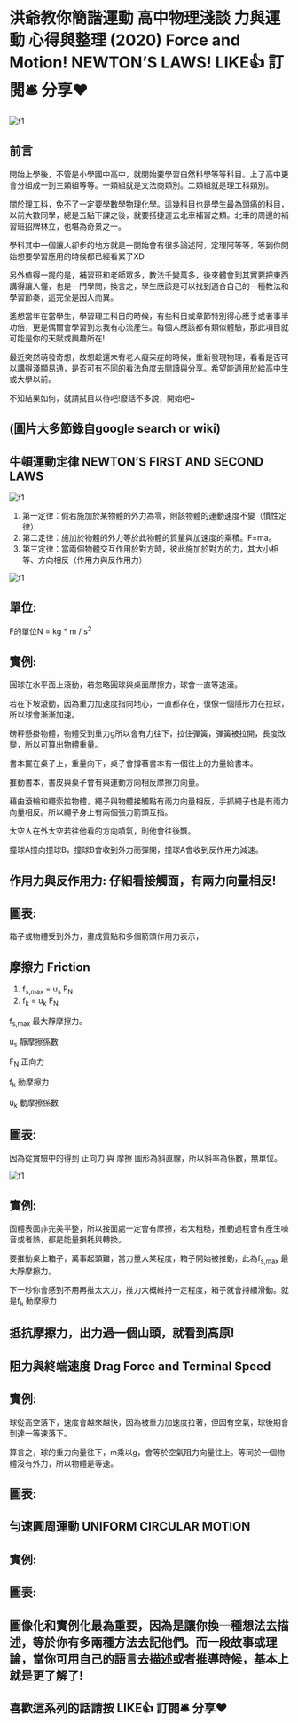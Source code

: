 # 洪爺教你簡諧運動 高中物理淺談 力與運動 心得與整理 (2020) Force and Motion! NEWTON’S LAWS! LIKE👍 訂閱🛎 分享❤️
![f1](https://github.com/HCH1/blog/blob/master/fig/phy3a.JPG)

## 前言
開始上學後，不管是小學國中高中，就開始要學習自然科學等等科目。上了高中更會分組成一到三類組等等。一類組就是文法商類別。二類組就是理工科類別。

關於理工科，免不了一定要學數學物理化學。這幾科目也是學生最為頭痛的科目，以前大數同學，總是五點下課之後，就要搭捷運去北車補習之類。北車的周邊的補習班招牌林立，也堪為奇景之一。

學科其中一個讓人卻步的地方就是一開始會有很多論述阿，定理阿等等，等到你開始想要學習應用的時候都已經看累了XD

另外值得一提的是，補習班和老師眾多，教法千變萬多，後來體會到其實要把東西講得讓人懂，也是一門學問，換言之，學生應該是可以找到適合自己的一種教法和學習節奏，這完全是因人而異。

遙想當年在當學生，學習理工科目的時候，有些科目或章節特別得心應手或者事半功倍，更是偶爾會學習到忘我有心流產生。每個人應該都有類似體驗，那此項目就可能是你的天賦或興趣所在!

最近突然萌發奇想，故想趁還未有老人癡呆症的時候，重新發現物理，看看是否可以講得淺顯易通，是否可有不同的看法角度去閱讀與分享。希望能適用於給高中生或大學以前。

不知結果如何，就請拭目以待吧!廢話不多說，開始吧~

## (圖片大多節錄自google search or wiki)

## 牛頓運動定律 NEWTON’S FIRST AND SECOND LAWS
![f1](https://github.com/HCH1/blog/blob/master/fig/phy3b.JPG)

1. 第一定律：假若施加於某物體的外力為零，則該物體的運動速度不變（慣性定律）
1. 第二定律：施加於物體的外力等於此物體的質量與加速度的乘積。F=ma。
1. 第三定律：當兩個物體交互作用於對方時，彼此施加於對方的力，其大小相等、方向相反（作用力與反作用力）

![f1](https://github.com/HCH1/blog/blob/master/fig/phy3c.JPG)

## 單位: 
F的單位N = kg * m / s<sup>2</sup>

## 實例:
圓球在水平面上滾動，若忽略圓球與桌面摩擦力，球會一直等速滾。

若在下坡滾動，因為重力加速度指向地心，一直都存在，很像一個隱形力在拉球，所以球會漸漸加速。

磅秤懸掛物體，物體受到重力g所以會有力往下，拉住彈簧，彈簧被拉開，長度改變，所以可算出物體重量。

書本擺在桌子上，重量向下，桌子會撐著書本有一個往上的力量給書本。

推動書本，書皮與桌子會有與運動方向相反摩擦力向量。

藉由滾輪和繩索拉物體，繩子與物體接觸點有兩力向量相反，手抓繩子也是有兩力向量相反。所以繩子身上有兩個張力箭頭互指。

太空人在外太空若往他看的方向噴氣，則他會往後飄。

撞球A撞向撞球B，撞球B會收到外力而彈開，撞球A會收到反作用力減速。

## 作用力與反作用力: 仔細看接觸面，有兩力向量相反!

## 圖表: 
箱子或物體受到外力，畫成質點和多個箭頭作用力表示，


## 摩擦力 Friction 
1. f<sub>s,max</sub> = u<sub>s</sub> F<sub>N</sub>
1. f<sub>k</sub> = u<sub>k</sub> F<sub>N</sub>

f<sub>s,max</sub> 最大靜摩擦力。

u<sub>s</sub> 靜摩擦係數

F<sub>N</sub> 正向力

f<sub>k</sub> 動摩擦力

u<sub>k</sub> 動摩擦係數

## 圖表:

因為從實驗中的得到 正向力 與 摩擦 圖形為斜直線，所以斜率為係數，無單位。

![f1](https://github.com/HCH1/blog/blob/master/fig/phy3d.JPG)

## 實例:
固體表面非完美平整，所以接面處一定會有摩擦，若太粗糙，推動過程會有產生噪音或者熱，都是能量損耗與轉換。

要推動桌上箱子，萬事起頭難，當力量大某程度，箱子開始被推動，此為f<sub>s,max</sub> 最大靜摩擦力。

下一秒你會感到不用再推太大力，推力大概維持一定程度，箱子就會持續滑動。就是f<sub>k</sub> 動摩擦力

## 抵抗摩擦力，出力過一個山頭，就看到高原!


## 阻力與終端速度 Drag Force and Terminal Speed

## 實例:
球從高空落下，速度會越來越快，因為被重力加速度拉著，但因有空氣，球後期會到達一等速落下。

算言之，球的重力向量往下，m乘以g，會等於空氣阻力向量往上。等同於一個物體沒有外力，所以物體是等速。

## 圖表:



## 勻速圓周運動 UNIFORM CIRCULAR MOTION


## 實例:
## 圖表:

## 圖像化和實例化最為重要，因為是讓你換一種想法去描述，等於你有多兩種方法去記他們。而一段故事或理論，當你可用自己的語言去描述或者推導時候，基本上就是更了解了!

## 喜歡這系列的話請按 LIKE👍 訂閱🛎 分享❤️
